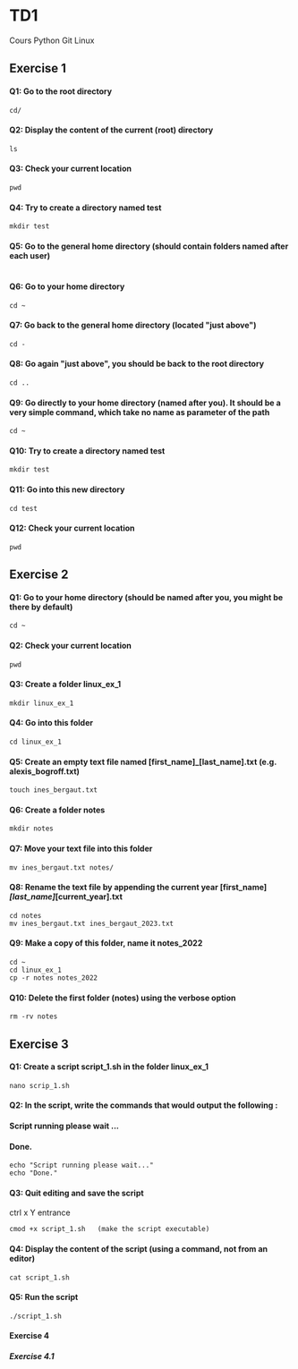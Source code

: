 # TD1

Cours Python Git Linux

## Exercise 1

#### Q1: Go to the root directory
```
cd/
```
#### Q2: Display the content of the current (root) directory
```
ls
```
#### Q3: Check your current location
```
pwd
```
#### Q4: Try to create a directory named test
```
mkdir test
```
#### Q5: Go to the general home directory (should contain folders named after each user)
```

```
#### Q6: Go to your home directory
```
cd ~
```
#### Q7: Go back to the general home directory (located "just above")
```
cd -
```
#### Q8: Go again "just above", you should be back to the root directory
```
cd ..
```
#### Q9: Go directly to your home directory (named after you). It should be a very simple command, which take no name as parameter of the path
```
cd ~
```
#### Q10: Try to create a directory named test
```
mkdir test
```
#### Q11: Go into this new directory
```
cd test
```
#### Q12: Check your current location
```
pwd
```

## Exercise 2

#### Q1: Go to your home directory (should be named after you, you might be there by default)
```
cd ~
```
#### Q2: Check your current location
```
pwd
```
#### Q3: Create a folder linux_ex_1
```
mkdir linux_ex_1
```
#### Q4: Go into this folder
```
cd linux_ex_1
```
#### Q5: Create an empty text file named [first_name]_[last_name].txt (e.g. alexis_bogroff.txt)
```
touch ines_bergaut.txt
```
#### Q6: Create a folder notes
```
mkdir notes
```
#### Q7: Move your text file into this folder
```
mv ines_bergaut.txt notes/
```
#### Q8: Rename the text file by appending the current year [first_name]_[last_name]_[current_year].txt
```
cd notes
mv ines_bergaut.txt ines_bergaut_2023.txt
```
#### Q9: Make a copy of this folder, name it notes_2022
```
cd ~
cd linux_ex_1
cp -r notes notes_2022
```
#### Q10: Delete the first folder (notes) using the verbose option
```
rm -rv notes
```

## Exercise 3

#### Q1: Create a script script_1.sh in the folder linux_ex_1
```
nano scrip_1.sh
```
#### Q2: In the script, write the commands that would output the following :
#### Script running please wait ...
#### Done.
```
echo "Script running please wait..."
echo "Done."
```
#### Q3: Quit editing and save the script
ctrl x 
Y
entrance
```
cmod +x script_1.sh   (make the script executable)
```
#### Q4: Display the content of the script (using a command, not from an editor)
```
cat script_1.sh
```
#### Q5: Run the script
```
./script_1.sh
```

#### Exercise 4

##### Exercise 4.1
